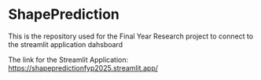 # ShapePrediction
This is the repository used for the Final Year Research project to connect to the streamlit application dahsboard

The link for the Streamlit Application: https://shapepredictionfyp2025.streamlit.app/
